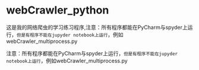 # webCrawler_python
这是我的网络爬虫的学习练习程序,注意：所有程序都能在PyCharm与spyder上运行，`但是有程序不能在jupyder notebook上运行`，例如webCrawler_multiprocess.py

注意：所有程序都能在PyCharm与spyder上运行，`但是有程序不能在jupyder notebook上运行`，例如webCrawler_multiprocess.py
